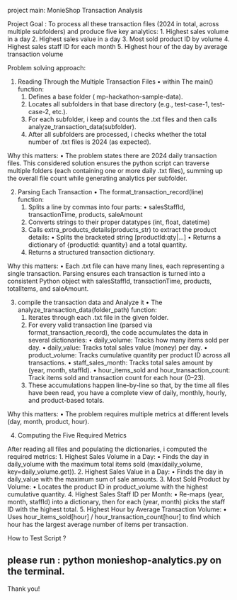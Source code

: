 project main: MonieShop Transaction Analysis

Project Goal : To process all these transaction files (2024 in total, across multiple subfolders) and produce five key analytics:
	1.	Highest sales volume in a day
	2.	Highest sales value in a day
	3.	Most sold product ID by volume
	4.	Highest sales staff ID for each month
	5.	Highest hour of the day by average transaction volume


Problem solving approach:
1. Reading Through the Multiple Transaction Files
	•	within The main() function:
	1.	Defines a base folder ( mp-hackathon-sample-data).
	2.	Locates all subfolders in that base directory (e.g., test-case-1, test-case-2, etc.).
	3.	For each subfolder, i keep and counts the .txt files and then calls analyze_transaction_data(subfolder).
	4.	After all subfolders are processed, i checks whether the total number of .txt files is 2024 (as expected).

Why this matters:
	•	The problem states there are 2024 daily transaction files. This considered solution ensures the python script can traverse multiple folders (each containing one or more daily .txt files), summing up the overall file count while generating analytics per subfolder.

2. Parsing Each Transaction
	•	The format_transaction_record(line) function:
	1.	Splits a line by commas into four parts:
	•	salesStaffId, transactionTime, products, saleAmount
	2.	Converts strings to their proper datatypes (int, float, datetime)
	3.	Calls extra_products_details(products_str) to extract the product details:
	•	Splits the bracketed string [productId:qty|...]
	•	Returns a dictionary of {productId: quantity} and a total quantity.
	4.	Returns a structured transaction dictionary.

Why this matters:
	•	Each .txt file can have many lines, each representing a single transaction. Parsing ensures each transaction is turned into a consistent Python object with salesStaffId, transactionTime, products, totalItems, and saleAmount.

 3. compile the transaction data and Analyze it
	•	The analyze_transaction_data(folder_path) function:
	1.	Iterates through each .txt file in the given folder.
	2.	For every valid transaction line (parsed via format_transaction_record), the code accumulates the data in several dictionaries:
	•	daily_volume: Tracks how many items sold per day.
	•	daily_value: Tracks total sales value (money) per day.
	•	product_volume: Tracks cumulative quantity per product ID across all transactions.
	•	staff_sales_month: Tracks total sales amount by (year, month, staffId).
	•	hour_items_sold and hour_transaction_count: Track items sold and transaction count for each hour (0–23).
	3.	These accumulations happen line-by-line so that, by the time all files have been read, you have a complete view of daily, monthly, hourly, and product-based totals.

Why this matters:
	•	The problem requires multiple metrics at different levels (day, month, product, hour).

4. Computing the Five Required Metrics

After reading all files and populating the dictionaries, i computed the required metrics:
	1.	Highest Sales Volume in a Day:
	•	Finds the day in daily_volume with the maximum total items sold (max(daily_volume, key=daily_volume.get)).
	2.	Highest Sales Value in a Day:
	•	Finds the day in daily_value with the maximum sum of sale amounts.
	3.	Most Sold Product by Volume:
	•	Locates the product ID in product_volume with the highest cumulative quantity.
	4.	Highest Sales Staff ID per Month:
	•	Re-maps (year, month, staffId) into a dictionary, then for each (year, month) picks the staff ID with the highest total.
	5.	Highest Hour by Average Transaction Volume:
	•	Uses hour_items_sold[hour] / hour_transaction_count[hour] to find which hour has the largest average number of items per transaction.


How to Test Script ?
## please run : python monieshop-analytics.py on the terminal.

Thank you!